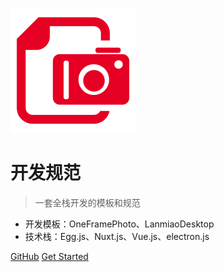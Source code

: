 ![logo](_media/logo.png)

# 开发规范

> 一套全栈开发的模板和规范

* 开发模板：OneFramePhoto、LanmiaoDesktop
* 技术栈：Egg.js、Nuxt.js、Vue.js、electron.js

[GitHub](https://github.com/hilanmiao/standards-recommendations)
[Get Started](#main)


